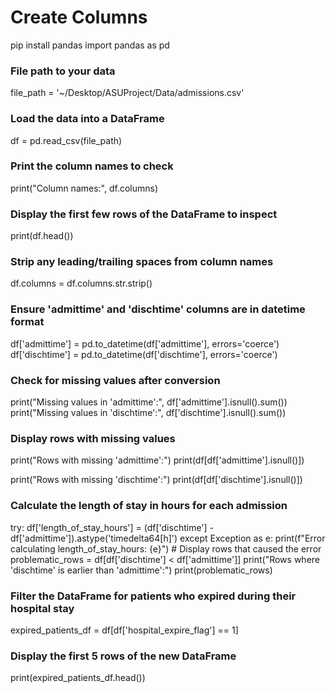# Create Columns

pip install pandas
import pandas as pd

### File path to your data
file_path = '~/Desktop/ASUProject/Data/admissions.csv'

### Load the data into a DataFrame
df = pd.read_csv(file_path)

### Print the column names to check
print("Column names:", df.columns)

### Display the first few rows of the DataFrame to inspect
print(df.head())

### Strip any leading/trailing spaces from column names
df.columns = df.columns.str.strip()

### Ensure 'admittime' and 'dischtime' columns are in datetime format
df['admittime'] = pd.to_datetime(df['admittime'], errors='coerce')
df['dischtime'] = pd.to_datetime(df['dischtime'], errors='coerce')

### Check for missing values after conversion
print("Missing values in 'admittime':", df['admittime'].isnull().sum())
print("Missing values in 'dischtime':", df['dischtime'].isnull().sum())

### Display rows with missing values
print("Rows with missing 'admittime':")
print(df[df['admittime'].isnull()])

print("Rows with missing 'dischtime':")
print(df[df['dischtime'].isnull()])

### Calculate the length of stay in hours for each admission
try:
    df['length_of_stay_hours'] = (df['dischtime'] - df['admittime']).astype('timedelta64[h]')
except Exception as e:
    print(f"Error calculating length_of_stay_hours: {e}")
    # Display rows that caused the error
    problematic_rows = df[df['dischtime'] < df['admittime']]
    print("Rows where 'dischtime' is earlier than 'admittime':")
    print(problematic_rows)

### Filter the DataFrame for patients who expired during their hospital stay
expired_patients_df = df[df['hospital_expire_flag'] == 1]

### Display the first 5 rows of the new DataFrame
print(expired_patients_df.head())
